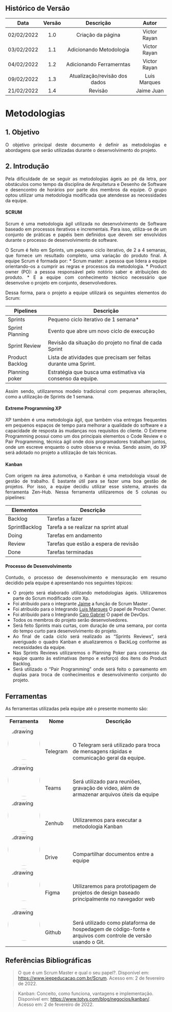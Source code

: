 ## Histórico de Versão

|    Data    | Versão |           Descrição           |    Autor     |
| :--------: | :----: | :---------------------------: | :----------: |
| 02/02/2022 |  1.0   |       Criação da página       | Victor Rayan |
| 03/02/2022 |  1.1   |    Adicionando Metodologia    | Victor Rayan |
| 04/02/2022 |  1.2   |   Adicionando Ferramerntas    | Victor Rayan |
| 09/02/2022 |  1.3   | Atualização/revisão dos dados | Luis Marques |
| 21/02/2022 |  1.4   | Revisão | Jaime Juan |

# Metodologias
## 1. Objetivo

<p align="justify">O objetivo principal deste documento é definir as metodologias e abordagens que serão utilizadas durante o desenvolvimento do projeto. </p>

## 2. Introdução

<p align="justify"> Pela dificuldade de se seguir as metodologias ágeis ao pé da letra, por obstáculos como tempo da disciplina de Arquitetura e Desenho de Software e desencontro de horários por parte dos membros da equipe. O grupo optou utilizar uma metodologia modificada que atendesse as necessidades da equipe. </p>

#### SCRUM

<p align="justify"> Scrum é uma metodologia ágil utilizada no desenvolvimento de Software baseado em processos iterativos e incrementais. Para isso, utiliza-se de  um  conjunto de práticas e papéis bem definidos que devem ser envolvidos durante o processo de desenvolvimento de software. 
 </p>

<p align="justify"> O Scrum é feito em Sprints, um pequeno ciclo iterativo, de 2 a 4 semanas, que fornece um resultado completo, uma variação do produto final. 
A equipe Scrum é formada por:
* Scrum master: a pessoa que lidera a equipe orientando-os a cumprir as regras e processos da metodologia.
* Product owner (PO): a pessoa responsável pelo notório saber e atribuições do produto.
* E a equipe com conhecimento técnico necessário que desenvolve o projeto em conjunto, desenvolvedores. </p>

<p align="justify"> Dessa forma, para o projeto a equipe utilizará os seguintes elementos do Scrum:  </p>

| Pipelines       | Descrição                                                       |
| --------------- | --------------------------------------------------------------- |
| Sprints         | Pequeno ciclo iterativo de 1 semana*                             |
| Sprint Planning | Evento que abre um novo ciclo de execução                       |
| Sprint Review   | Revisão da situação do projeto no final de cada Sprint          |
| Product Backlog | Lista de atividades que precisam ser feitas durante uma Sprint. |
| Planning poker  | Estratégia que busca uma estimativa via consenso da equipe.     |

<p align="justify"> Assim sendo, utilizaremos modelo tradicional com pequenas alterações, como a utilização de Sprints de 1 semana.  </p>

#### Extreme Programming XP

<p align="justify"> XP também é uma metodologia ágil, que também visa entregas frequentes em pequenos espaços de tempo para melhorar a qualidade do software e a capacidade de resposta às mudanças nos requisitos do cliente. O Extreme Programming possui como um dos principais elementos o Code Review e o Pair Programming, técnica ágil onde dois programadores trabalham juntos, onde um escreve enquanto o outro observa e revisa. Sendo assim, do XP será adotado no projeto a utilização de tais técnicas. </p>

#### Kanban

<p align="justify"> Com origem na área automotiva, o Kanban é uma metodologia  visual de gestão de trabalho. É bastante útil para se fazer uma boa gestão de projetos. Por isso, a equipe decidiu utilizar esse sistema, através da ferramenta Zen-Hub. Nessa ferramenta utilizaremos de 5 colunas ou pipelines:</p>

| Elementos     | Descrição                             |
| ------------- | ------------------------------------- |
| Backlog       | Tarefas a fazer                       |
| SprintBacklog | Tarefa a se realizar na sprint atual  |
| Doing         | Tarefas em andamento                  |
| Review        | Tarefas que estão a espera de revisão |
| Done          | Tarefas terminadas                    |

#### Processo de Desenvolvimento

<p align="justify"> Contudo, o processo de desenvolvimento e mensuração em resumo decidido pela equipe é apresentando nos seguintes tópicos:</p>

<ul align="justify">
    <li>O projeto será elaborado utilizando metodologias ágeis. Utilizaremos parte do Scrum modificado com Xp.</li>
    <li>Foi atribuido para o integrante <a href="https://github.com/JaimeJuan11" target="_blank">Jaime</a> a função de Scrum Master .</li>
    <li>Foi atribuído para o Integrando <a href="https://github.com/luisgfmarques" target="_blank">Luis Marques</a> O papel de Product Owner.</li>
    <li>Foi atribuído para o Integrando <a href="https://github.com/CaioGabrielAraujo" target="_blank">Caio Gabriel</a> O papel de DevOps.</li>
    <li> Todos os membros do projeto serão desenvolvedores.</li>
    <li>Será feito Sprints mais curtas, com duração de uma semana, por conta do tempo curto para desenvolvimento do projeto.</li>
    <li>Ao final de cada ciclo será realizado as “Sprints Reviews”, será averiguado o quadro Kanban e atualizaremos o BackLog conforme as necessidades da equipe.</li>
    <li>Nas Sprints Reviews utilizaremos o Planning Poker para consenso da equipe quanto às estimativas (tempo e esforço) dos itens do Product Backlog.</li>
    <li>Será utilizado o “Pair Programming” onde será feito o pareamento em duplas para troca de conhecimentos e desenvolvimento conjunto do projeto.</li>
    
</ul>

## Ferramentas

<p align="justify"> As ferramentas utilizadas pela equipe até o presente momento são:</p>

<table>
    <tr>
        <th>Ferramenta</th>
        <th>Nome</th>
        <th>Descrição</th>
    </tr>
    <tr>
        <td>
            <img src="../telegram.png" alt="drawing" style="width: 100px;border-radius: 50%;"/>
        </td>
        <td style="padding-top: 50px;">
            Telegram
        </td>
        <td style="padding-top: 50px;">
            <a  target="_blank">O Telegram será utilizado para troca de mensagens rápidas e comunicação geral da equipe.</a>
        </td>
    </tr>
        <tr>
        <td>
            <img src="../teams.jpeg" alt="drawing" style="width: 100px;border-radius: 50%;"/>
        </td>
        <td style="padding-top: 50px;">
            Teams
        </td>
        <td style="padding-top: 50px;">
            <a  target="_blank">Será utilizado para reuniões, gravação de video, além de armazenar arquivos úteis da equipe</a>
        </td>
    </tr>
    <tr>
        <td>
            <img src="../zenhub.png" alt="drawing" style="width: 100px;border-radius: 50%;"/>
        </td>
        <td style="padding-top: 50px;">
            Zenhub
        </td>
        <td style="padding-top: 50px;">
            <a  target="_blank">Utilizaremos para executar a metodologia Kanban</a>
        </td>
    </tr>
        <tr>
        <td>
            <img src="../drive.png" alt="drawing" style="width: 100px;border-radius: 50%;"/>
        </td>
        <td style="padding-top: 50px;">
            Drive
        </td>
        <td style="padding-top: 50px;">
            <a  target="_blank">Compartilhar documentos entre a equipe</a>
        </td>
    </tr>
     <tr>
        <td>
            <img src="../figma.png" alt="drawing" style="width: 100px;border-radius: 50%;"/>
        </td>
        <td style="padding-top: 50px;">
            Figma
        </td>
        <td style="padding-top: 50px;">
            <a  target="_blank">Utilizaremos para prototipagem de projetos de design baseado principalmente no navegador web</a>
        </td>
    </tr>
    <tr>
        <td>
            <img src="../github.png" alt="drawing" style="width: 100px;border-radius: 50%;"/>
        </td>
        <td style="padding-top: 50px;">
           Github
        </td>
        <td style="padding-top: 50px;">
            <a target="_blank">
            Será utilizado como plataforma de hospedagem de código-fonte e arquivos com controle de versão usando o Git.</a>
        </td>
    </tr>
</table>

## Referências Bibliográficas

> O que é um Scrum Master e qual o seu papel?. Disponível em: https://www.ieepeducacao.com.br/Scrum. Acesso em: 2 de fevereiro de 2022.

> Kanban: Conceito, como funciona, vantagens e implementação. Disponível em: https://www.totvs.com/blog/negocios/kanban/. Acesso em: 2 de fevereiro de 2022.